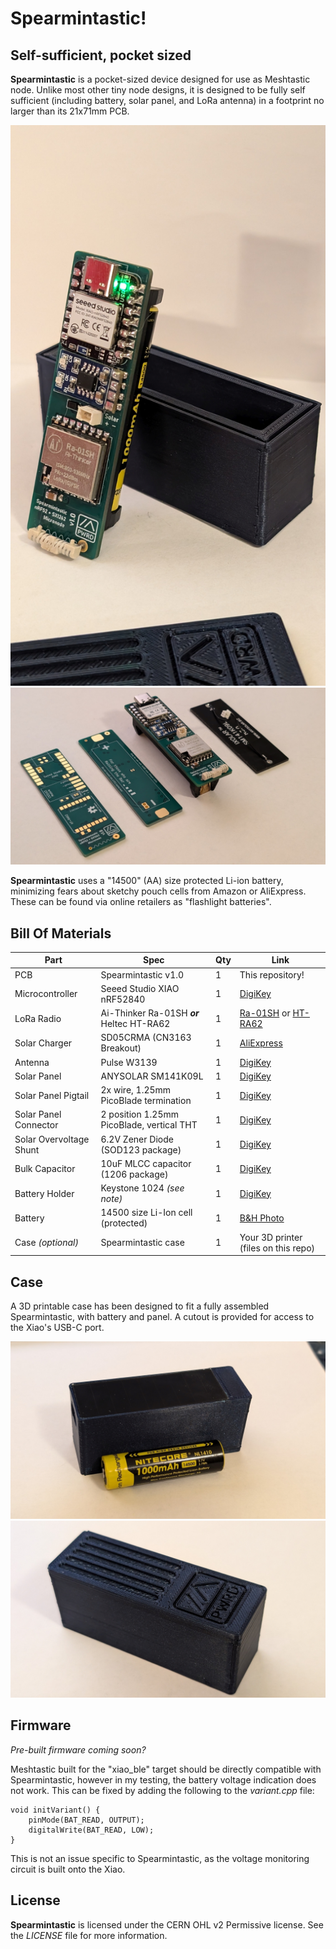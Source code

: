 # Spearmintastic!
## Self-sufficient, pocket sized
**Spearmintastic** is a pocket-sized device designed for use as Meshtastic node. Unlike most other tiny node designs, it is designed to be fully self sufficient (including battery, solar panel, and LoRa antenna) in a footprint no larger than its 21x71mm PCB.

[<img src="repo_assets/glamor1.jpg">](repo_assets/glamor1full.jpg)
[<img src="repo_assets/family_photo.jpg">](repo_assets/family_photofull.jpg)

**Spearmintastic** uses a "14500" (AA) size protected Li-ion battery, minimizing fears about sketchy pouch cells from Amazon or AliExpress. These can be found via online retailers as "flashlight batteries".

## Bill Of Materials

| Part | Spec | Qty | Link |
|--|--|--|--|
| PCB | Spearmintastic v1.0 | 1 | This repository! |
| Microcontroller | Seeed Studio XIAO nRF52840 | 1 | [DigiKey](https://www.digikey.com/en/products/detail/seeed-technology-co-ltd/102010448/16652893) |
| LoRa Radio | Ai-Thinker Ra-01SH ***or*** Heltec HT-RA62 | 1 | [Ra-01SH](https://www.aliexpress.us/item/3256802374880132.html) or [HT-RA62](https://www.aliexpress.us/item/3256805259034353.html) |
| Solar Charger | SD05CRMA (CN3163 Breakout) | 1 | [AliExpress](https://www.aliexpress.us/item/3256805359874309.html) |
| Antenna | Pulse W3139 | 1 | [DigiKey](https://www.digikey.com/en/products/detail/pulse-electronics/W3139/9817201) |
| Solar Panel | ANYSOLAR SM141K09L | 1 | [DigiKey](https://www.digikey.com/en/products/detail/anysolar-ltd/SM141K09L/9990465) |
| Solar Panel Pigtail | 2x wire, 1.25mm PicoBlade termination | 1 | [DigiKey](https://www.digikey.com/en/products/detail/molex/0151340200/6198138) |
| Solar Panel Connector | 2 position 1.25mm PicoBlade, vertical THT | 1 | [DigiKey](https://www.digikey.com/en/products/detail/molex/0530470210/242853)
| Solar Overvoltage Shunt | 6.2V Zener Diode (SOD123 package) | 1 | [DigiKey](https://www.digikey.com/en/products/detail/micro-commercial-co/MMSZ4691-TP/2345540) |
| Bulk Capacitor | 10uF MLCC capacitor (1206 package) | 1 | [DigiKey](https://www.digikey.com/en/products/detail/samsung-electro-mechanics/CL31A106MAHNNNE/3886839) | 
| Battery Holder | Keystone 1024 *(see note)* | 1 | [DigiKey](https://www.digikey.com/en/products/detail/keystone-electronics/1024/2178268) |
| Battery | 14500 size Li-Ion cell (protected) | 1 | [B&H Photo](https://www.bhphotovideo.com/c/product/1811929-REG/nitecore_nl1410_14500_li_ion_rechargeable.html) |
| Case *(optional)* | Spearmintastic case | 1 | Your 3D printer (files on this repo)

## Case
A 3D printable case has been designed to fit a fully assembled Spearmintastic, with battery and panel. A cutout is provided for access to the Xiao's USB-C port.

[<img src="repo_assets/case1.jpg">](repo_assets/case1full.jpg)
[<img src="repo_assets/case2.jpg">](repo_assets/case2full.jpg)

## Firmware
*Pre-built firmware coming soon?*

Meshtastic built for the "xiao_ble" target should be directly compatible with Spearmintastic, however in my testing, the battery voltage indication does not work. This can be fixed by adding the following to the *variant.cpp* file:

    void initVariant() {
	    pinMode(BAT_READ, OUTPUT);
	    digitalWrite(BAT_READ, LOW);
    }
This is not an issue specific to Spearmintastic, as the voltage monitoring circuit is built onto the Xiao.

## License

**Spearmintastic** is licensed under the CERN OHL v2 Permissive license. See the *LICENSE* file for more information.
